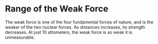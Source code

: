 # Range of the Weak Force

The weak force is one of the four fundamental forces of nature, and is the
weaker of the two nuclear forces. As distances increases, its strength
decreases. At just 10 attometers, the weak force is so weak it is unmeasurable.
